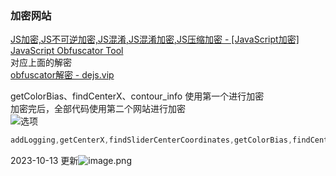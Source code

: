 ### 加密网站
[JS加密,JS不可逆加密,JS混淆,JS混淆加密,JS压缩加密 - [JavaScript加密]](https://www.jsjiami.com/?value=addLogging%0D%0AgetCenterX%0D%0AfindSliderCenterCoordinates%0D%0AgetColorBias%0D%0AfindCenterX%0D%0Acontour_info%0D%0AcenterList%0D%0A#a_index)<br />[JavaScript Obfuscator Tool](https://obfuscator.io/#code)<br />对应上面的解密<br />[obfuscator解密 - dejs.vip](https://www.dejs.vip/encry_decry/obfuscator.html)

getColorBias、findCenterX、contour_info 使用第一个进行加密<br />加密完后，全部代码使用第二个网站进行加密<br />![选项](https://cdn.nlark.com/yuque/0/2023/png/2923644/1696540202446-fa35e816-6d6c-4214-a53f-bc29168a0e79.png#averageHue=%23fbfafa&clientId=ub2741ac9-6cb7-4&from=paste&height=646&id=ua2936e1b&originHeight=807&originWidth=1773&originalType=binary&ratio=1.25&rotation=0&showTitle=true&size=139678&status=done&style=none&taskId=u5ae6beb6-09b7-42e8-89f0-45e74510ce1&title=%E9%80%89%E9%A1%B9&width=1418.4 "选项")
```javascript
addLogging,getCenterX,findSliderCenterCoordinates,getColorBias,findCenterX,contour_info,centerList,getPackageList
```

2023-10-13 更新![image.png](https://cdn.nlark.com/yuque/0/2023/png/2923644/1697132271451-de197d60-c331-4085-8e36-2efbba4fa972.png#averageHue=%23fcfbfa&clientId=uc4fff901-2c7f-4&from=paste&height=664&id=u1c660711&originHeight=830&originWidth=1721&originalType=binary&ratio=1.25&rotation=0&showTitle=false&size=136836&status=done&style=none&taskId=ua0116d37-aef0-43b4-8283-89f72fbd989&title=&width=1376.8)
